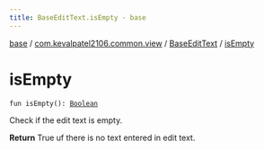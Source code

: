 ```yaml
---
title: BaseEditText.isEmpty - base
---
```


[base](../../index.html) / [com.kevalpatel2106.common.view](../index.html) / [BaseEditText](index.html) / [isEmpty](./is-empty.html)

# isEmpty

`fun isEmpty(): `[`Boolean`](https://kotlinlang.org/api/latest/jvm/stdlib/kotlin/-boolean/index.html)

Check if the edit text is empty.

**Return**
True uf there is no text entered in edit text.

